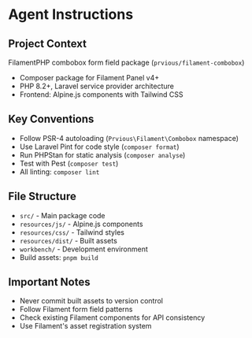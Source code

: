 # Agent Instructions

## Project Context

FilamentPHP combobox form field package (`prvious/filament-combobox`)

- Composer package for Filament Panel v4+
- PHP 8.2+, Laravel service provider architecture
- Frontend: Alpine.js components with Tailwind CSS

## Key Conventions

- Follow PSR-4 autoloading (`Prvious\Filament\Combobox` namespace)
- Use Laravel Pint for code style (`composer format`)
- Run PHPStan for static analysis (`composer analyse`)
- Test with Pest (`composer test`)
- All linting: `composer lint`

## File Structure

- `src/` - Main package code
- `resources/js/` - Alpine.js components
- `resources/css/` - Tailwind styles
- `resources/dist/` - Built assets
- `workbench/` - Development environment
- Build assets: `pnpm build`

## Important Notes

- Never commit built assets to version control
- Follow Filament form field patterns
- Check existing Filament components for API consistency
- Use Filament's asset registration system
